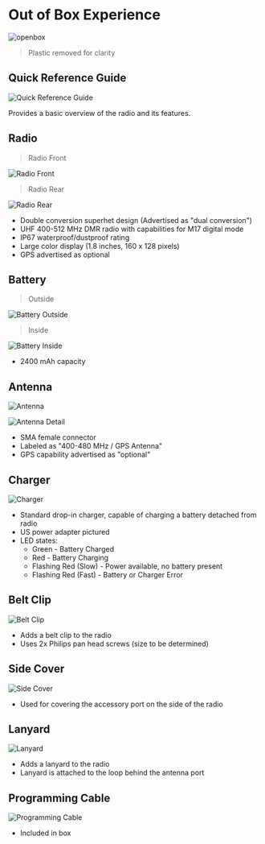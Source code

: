 # Out of Box Experience

![openbox](_media/radio/box.jpg ':size=378x504')

> Plastic removed for clarity

## Quick Reference Guide

![Quick Reference Guide](_media/radio/quick_ref.jpg ':size=504x378')

Provides a basic overview of the radio and its features.

## Radio

> Radio Front

![Radio Front](_media/radio/radio_1.jpg ':size=378x504')

> Radio Rear

![Radio Rear](_media/radio/radio_2.jpg ':size=378x504')

* Double conversion superhet design (Advertised as "dual conversion")
* UHF 400-512 MHz DMR radio with capabilities for M17 digital mode
* IP67 waterproof/dustproof rating
* Large color display (1.8 inches, 160 x 128 pixels)
* GPS advertised as optional

## Battery

> Outside

![Battery Outside](_media/radio/battery_1.jpg ':size=378x504')

> Inside

![Battery Inside](_media/radio/battery_2.jpg ':size=378x504')

* 2400 mAh capacity

## Antenna

![Antenna](_media/radio/antenna_1.jpg ':size=378x504')

![Antenna Detail](_media/radio/antenna_2.jpg ':size=378x504')

* SMA female connector
* Labeled as "400-480 MHz / GPS Antenna"
* GPS capability advertised as "optional"

## Charger

![Charger](_media/radio/charger.jpg ':size=504x378')

* Standard drop-in charger, capable of charging a battery detached from radio
* US power adapter pictured
* LED states:
  * Green - Battery Charged
  * Red - Battery Charging
  * Flashing Red (Slow) - Power available, no battery present
  * Flashing Red (Fast) - Battery or Charger Error

## Belt Clip

![Belt Clip](_media/radio/belt_clip.jpg ':size=378x504')

* Adds a belt clip to the radio
* Uses 2x Philips pan head screws (size to be determined)

## Side Cover

![Side Cover](_media/radio/side_cover.jpg ':size=378x504')

* Used for covering the accessory port on the side of the radio

## Lanyard

![Lanyard](_media/radio/lanyard.jpg ':size=378x504')

* Adds a lanyard to the radio
* Lanyard is attached to the loop behind the antenna port

## Programming Cable

![Programming Cable](_media/radio/programming_cable.jpg ':size=504x378')

* Included in box